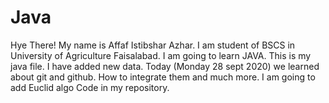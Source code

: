 # Java
Hye There! My name is Affaf Istibshar Azhar. I am student of BSCS in University of Agriculture Faisalabad.
I am going to learn JAVA. 
This is my java file. I have added new data.
Today (Monday 28 sept 2020) we learned about git and github. How to integrate them and much more.
I am going to add Euclid algo Code in my repository.

